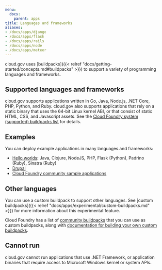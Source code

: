 ```yaml
---
menu:
  docs:
    parent: apps
title: Languages and frameworks
aliases:
- /docs/apps/django
- /docs/apps/flask
- /docs/apps/rails
- /docs/apps/node
- /docs/apps/meteor
---
```


cloud.gov uses [buildpacks]({{< relref "docs/getting-started/concepts.md#buildpacks" >}}) to support a variety of programming languages and frameworks.

## Supported languages and frameworks

cloud.gov supports applications written in Go, Java, Node.js, .NET Core, PHP, Python, and Ruby. cloud.gov also supports applications that rely on a static binary that uses the 64-bit Linux kernel ABI, or that consist of static HTML, CSS, and Javascript assets. See the [Cloud Foundry system (supported) buildpacks list](http://docs.cloudfoundry.org/buildpacks/#system-buildpacks) for details.

## Examples

You can deploy example applications in many languages and frameworks:

* [Hello worlds](https://github.com/18F/cf-hello-worlds): Java, Clojure, NodeJS, PHP, Flask (Python), Padrino (Ruby), Sinatra (Ruby)
* [Drupal](https://github.com/18F/cf-ex-drupal)
* [Cloud Foundry community sample applications](https://github.com/cloudfoundry-samples)

## Other languages

You can use a custom buildpack to support other languages. See [custom buildpacks]({{< relref "docs/apps/experimental/custom-buildpacks.md" >}}) for more information about this experimental feature.

Cloud Foundry has a list of [community buildpacks](http://docs.cloudfoundry.org/buildpacks/#community-buildpacks) that you can use as custom buildpacks, along with [documentation for building your own custom buildpacks](http://docs.cloudfoundry.org/buildpacks/developing-buildpacks.html).

## Cannot run

cloud.gov cannot run applications that use .NET Framework, or application binaries that require access to Microsoft Windows kernel or system APIs.
